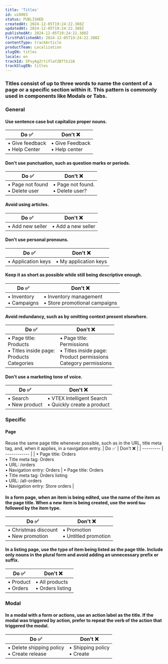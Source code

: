 ```yaml
---
title: 'Titles'
id: ui0003
status: PUBLISHED
createdAt: 2024-12-05T19:24:22.388Z
updatedAt: 2024-12-05T19:24:22.388Z
publishedAt: 2024-12-05T19:24:22.388Z
firstPublishedAt: 2024-12-05T19:24:22.388Z
contentType: trackArticle
productTeam: Localization
slugEN: titles
locale: en
trackId: 5PxyAgZrtiYlaYZBTlhJ2A
trackSlugEN: titles
---
```


### Titles consist of up to three words to name the content of a page or a specific section within it. This pattern is commonly used in components like Modals or Tabs.

### General

#### Use sentence case but capitalize proper nouns.

| Do ✅ | Don't ❌ |
| --------- | ------------ |
| • Give feedback <br> • Help Center | • Give Feedback <br> • Help center |

#### Don't use punctuation, such as question marks or periods.

| Do ✅ | Don't ❌ |
| --------- | ------------ |
| • Page not found <br> • Delete user | • Page not found. <br> • Delete user? |

#### Avoid using articles.

| Do ✅ | Don't ❌ |
| --------- | ------------ |
| • Add new seller | • Add a new seller |

#### Don't use personal pronouns.

| Do ✅ | Don't ❌ |
| --------- | ------------ |
| • Application keys | • My application keys |

#### Keep it as short as possible while still being descriptive enough.

| Do ✅ | Don't ❌ |
| --------- | ------------ |
| • Inventory <br> • Campaigns | • Inventory management <br> • Store promotional campaigns |

#### Avoid redundancy, such as by omitting context present elsewhere.

| Do ✅ | Don't ❌ |
| --------- | ------------ |
| • Page title: <br> Products <br> • Titles inside page: <br> Products <br> Categories | • Page title: <br> Permissions <br> • Titles inside page: <br> Product permissions <br> Category permissions |

#### Don't use a marketing tone of voice.

| Do ✅ | Don't ❌ |
| --------- | ------------ |
| • Search <br> • New product | • VTEX Intelligent Search <br> • Quickly create a product |

### Specific

#### Page

Reuse the same page title whenever possible, such as in the URL, title meta tag, and, when it applies, in a navigation entry.
| Do ✅ | Don't ❌ |
| --------- | ------------ |
| • Page title: Orders <br> • Title meta tag: Orders <br> • URL: /orders <br> • Navigation entry: Orders | • Page title: Orders <br> • Title meta tag: Orders listing <br> • URL: /all-orders <br> • Navigation entry: Store orders |

#### In a form page, when an item is being edited, use the name of the item as the page title. When a new item is being created, use the word `New` followed by the item type.

| Do ✅ | Don't ❌ |
| --------- | ------------ |
| • Christmas discount <br> • New promotion | • Promotion <br> • Untitled promotion |

#### In a listing page, use the type of item being listed as the page title. Include only nouns in the plural form and avoid adding an unnecessary prefix or suffix.

| Do ✅ | Don't ❌ |
| --------- | ------------ |
| • Product <br> • Orders | • All products <br> • Orders listing |

### Modal

#### In a modal with a form or actions, use an action label as the title. If the modal was triggered by action, prefer to repeat the verb of the action that triggered the modal.

| Do ✅ | Don't ❌ |
| --------- | ------------ |
| • Delete shipping policy <br> • Create release | • Shipping policy <br> • Create |

